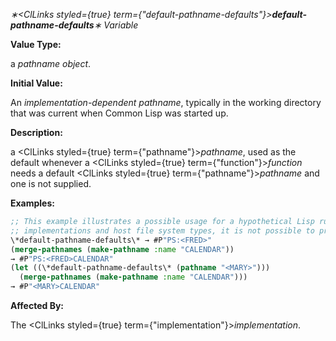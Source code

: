 *∗<ClLinks styled={true} term={"default-pathname-defaults"}><b>*default-pathname-defaults*</b></ClLinks>∗ Variable* 



**Value Type:** 



a *pathname object*. 



**Initial Value:** 



An *implementation-dependent pathname*, typically in the working directory that was current when Common Lisp was started up. 



**Description:** 



a <ClLinks styled={true} term={"pathname"}><i>pathname</i></ClLinks>, used as the default whenever a <ClLinks styled={true} term={"function"}><i>function</i></ClLinks> needs a default <ClLinks styled={true} term={"pathname"}><i>pathname</i></ClLinks> and one is not supplied. 



**Examples:**
```lisp
;; This example illustrates a possible usage for a hypothetical Lisp running on a ;; DEC TOPS-20 file system. Since pathname conventions vary between Lisp 
;; implementations and host file system types, it is not possible to provide a ;; general-purpose, conforming example. 
\*default-pathname-defaults\* → #P"PS:<FRED>" 
(merge-pathnames (make-pathname :name "CALENDAR")) 
→ #P"PS:<FRED>CALENDAR" 
(let ((\*default-pathname-defaults\* (pathname "<MARY>"))) 
  (merge-pathnames (make-pathname :name "CALENDAR"))) 
→ #P"<MARY>CALENDAR" 
```
**Affected By:** 



The <ClLinks styled={true} term={"implementation"}><i>implementation</i></ClLinks>. 



